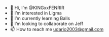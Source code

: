 - 👋 Hi, I’m @KINGxxFENRIR
- 👀 I’m interested in Ligma
- 🌱 I’m currently learning Balls
- 💞️ I’m looking to collaborate on Jeff
- 📫 How to reach me udario2003@gmail.com

<!---
KINGxxFENRIR/KINGxxFENRIR is a ✨ special ✨ repository because its `README.md` (this file) appears on your GitHub profile.
You can click the Preview link to take a look at your changes.
--->
